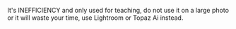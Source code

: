 It's INEFFICIENCY and only used for teaching, do not use it on a large photo or it will waste your time, use Lightroom or Topaz Ai instead.
